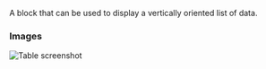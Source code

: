 A block that can be used to display a vertically oriented list of data.

### Images

![Table screenshot](https://gitlab.com/appsemble/appsemble/-/raw/0.33.5/config/assets/list.png)
